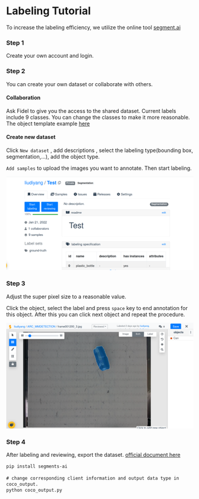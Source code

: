 # Labeling Tutorial

To increase the labeling efficiency, we utilize the online tool [segment.ai](https://segments.ai/)

### Step 1

Create your own account and login.

### Step 2

You can create your own dataset or collaborate with others.

#### Collaboration

Ask Fidel to give you the access to the shared dataset. Current labels include 9 classes. You can change the classes to make it more reasonable. The object template example [here](https://segments.ai/liudiyang/ARC_MMDETECTION/) 

#### Create new dataset

Click `New dataset` , add descriptions , select the labeling type(bounding box, segmentation,...), add the object type.

`Add samples` to upload the images you want to annotate. Then start labeling.

![](assets/README/1.png)



### Step 3 

Adjust the super pixel size to a reasonable value.

Click the object, select the label and press `space` key to end annotation for this object. After this you can click next object and repeat the procedure.

![](assets/README/example.png)



### Step 4

After labeling and reviewing, export the dataset. [official document here](https://docs.segments.ai/guides/export)

```
pip install segments-ai

# change corresponding client information and output data type in coco_output.
python coco_output.py   
```

